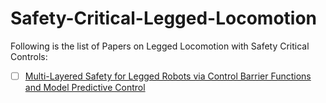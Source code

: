 # Safety-Critical-Legged-Locomotion
Following is the list of Papers on Legged Locomotion with Safety Critical Controls:

-[ ] [Multi-Layered Safety for Legged Robots via Control Barrier Functions and Model Predictive Control](https://ieeexplore.ieee.org/document/9561510)


